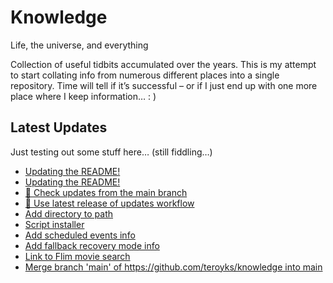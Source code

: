 # Knowledge

Life, the universe, and everything

Collection of useful tidbits accumulated over the years. This is my attempt to start collating info from numerous different places into a single repository. Time will tell if it’s successful – or if I just end up with one more place where I keep information… : )

## Latest Updates

Just testing out some stuff here… (still fiddling…)

<!--START_SECTION:feed-->
* [
        Updating the README!
    ](https:&#x2F;&#x2F;github.com&#x2F;teroyks&#x2F;knowledge&#x2F;commit&#x2F;999cf80d0b46d7921a29942722c38a6e574639e1)
* [
        Updating the README!
    ](https:&#x2F;&#x2F;github.com&#x2F;teroyks&#x2F;knowledge&#x2F;commit&#x2F;d845864ac4ff968827304af38af901f06e8a5508)
* [
        🔧 Check updates from the main branch
    ](https:&#x2F;&#x2F;github.com&#x2F;teroyks&#x2F;knowledge&#x2F;commit&#x2F;ec65c6500eac88fbccbec3043b748590af2ffb8d)
* [
        🔧 Use latest release of updates workflow
    ](https:&#x2F;&#x2F;github.com&#x2F;teroyks&#x2F;knowledge&#x2F;commit&#x2F;a42538e62b809fb7efff3547e60f286b06827bd1)
* [
        Add directory to path
    ](https:&#x2F;&#x2F;github.com&#x2F;teroyks&#x2F;knowledge&#x2F;commit&#x2F;33b05b7cb69eb41bdd40e77343b430b2be888b7e)
* [
        Script installer
    ](https:&#x2F;&#x2F;github.com&#x2F;teroyks&#x2F;knowledge&#x2F;commit&#x2F;a43d25f5b350df0225879edf071a6c5833cf7686)
* [
        Add scheduled events info
    ](https:&#x2F;&#x2F;github.com&#x2F;teroyks&#x2F;knowledge&#x2F;commit&#x2F;a976caf9024143f36058c98b28be6887491d2c68)
* [
        Add fallback recovery mode info
    ](https:&#x2F;&#x2F;github.com&#x2F;teroyks&#x2F;knowledge&#x2F;commit&#x2F;b1b8d3f14fe92aa2ee87e64e79d0a3964d5cefe4)
* [
        Link to Flim movie search
    ](https:&#x2F;&#x2F;github.com&#x2F;teroyks&#x2F;knowledge&#x2F;commit&#x2F;ccc21d2338eb0bcc4aa1c6d5cb64b72a696ecdbb)
* [
        Merge branch &#39;main&#39; of https:&#x2F;&#x2F;github.com&#x2F;teroyks&#x2F;knowledge into main
    ](https:&#x2F;&#x2F;github.com&#x2F;teroyks&#x2F;knowledge&#x2F;commit&#x2F;5dd106dc0fc01de3b281897af131fe776f4fdebb)
<!--END_SECTION:feed-->
